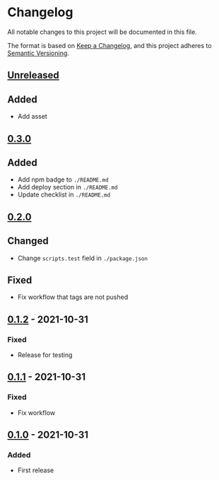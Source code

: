 # Changelog
All notable changes to this project will be documented in this file.

The format is based on [Keep a Changelog](https://keepachangelog.com/en/1.0.0/),
and this project adheres to [Semantic Versioning](https://semver.org/spec/v2.0.0.html).

## [Unreleased]
## Added
- Add asset

## [0.3.0]
## Added
- Add npm badge to `./README.md`
- Add deploy section in `./README.md`
- Update checklist in `./README.md`

## [0.2.0]
## Changed
- Change `scripts.test` field in `./package.json`

## Fixed
- Fix workflow that tags are not pushed

## [0.1.2] - 2021-10-31
### Fixed
- Release for testing

## [0.1.1] - 2021-10-31
### Fixed
- Fix workflow

## [0.1.0] - 2021-10-31
### Added
- First release

[Unreleased]: https://github.com/sakkke/nodejs-ultimate-template/compare/v0.3.0...HEAD
[0.3.0]: https://github.com/sakkke/nodejs-ultimate-template/compare/v0.2.0...v0.3.0
[0.2.0]: https://github.com/sakkke/nodejs-ultimate-template/compare/v0.1.2...v0.2.0
[0.1.2]: https://github.com/sakkke/nodejs-ultimate-template/compare/v0.1.1...v0.1.2
[0.1.1]: https://github.com/sakkke/nodejs-ultimate-template/compare/v0.1.0...v0.1.1
[0.1.0]: https://github.com/sakkke/nodejs-ultimate-template/releases/tag/v0.1.0